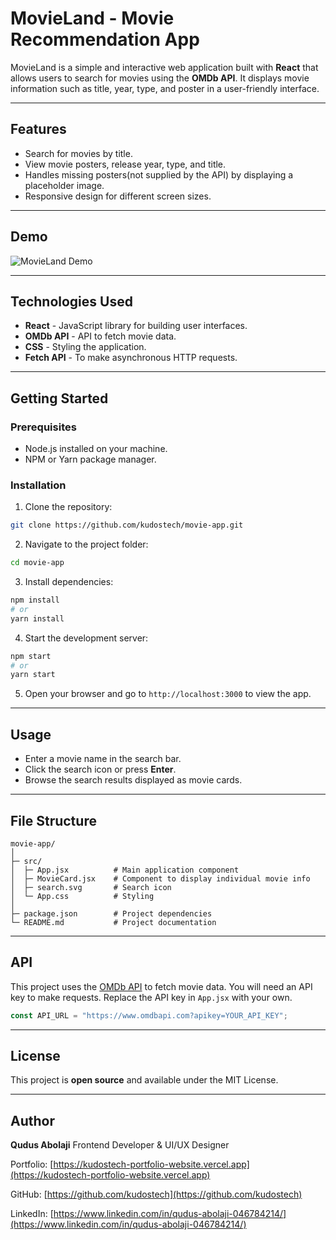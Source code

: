 # MovieLand - Movie Recommendation App

MovieLand is a simple and interactive web application built with **React** that allows users to search for movies using the **OMDb API**. It displays movie information such as title, year, type, and poster in a user-friendly interface.

---

## Features

- Search for movies by title.
- View movie posters, release year, type, and title.
- Handles missing posters(not supplied by the API) by displaying a placeholder image.
- Responsive design for different screen sizes.

---

## Demo

![MovieLand Demo](link-to-your-screenshot-or-gif)

---

## Technologies Used

- **React** - JavaScript library for building user interfaces.
- **OMDb API** - API to fetch movie data.
- **CSS** - Styling the application.
- **Fetch API** - To make asynchronous HTTP requests.

---

## Getting Started

### Prerequisites

- Node.js installed on your machine.
- NPM or Yarn package manager.

### Installation

1. Clone the repository:

```bash
git clone https://github.com/kudostech/movie-app.git
````

2. Navigate to the project folder:

```bash
cd movie-app
```

3. Install dependencies:

```bash
npm install
# or
yarn install
```

4. Start the development server:

```bash
npm start
# or
yarn start
```

5. Open your browser and go to `http://localhost:3000` to view the app.

---

## Usage

* Enter a movie name in the search bar.
* Click the search icon or press **Enter**.
* Browse the search results displayed as movie cards.

---

## File Structure

```
movie-app/
│
├─ src/
│  ├─ App.jsx          # Main application component
│  ├─ MovieCard.jsx    # Component to display individual movie info
│  ├─ search.svg       # Search icon
│  └─ App.css          # Styling
│
├─ package.json        # Project dependencies
└─ README.md           # Project documentation
```

---

## API

This project uses the [OMDb API](http://www.omdbapi.com/) to fetch movie data. You will need an API key to make requests. Replace the API key in `App.jsx` with your own.

```javascript
const API_URL = "https://www.omdbapi.com?apikey=YOUR_API_KEY";
```

---

## License

This project is **open source** and available under the MIT License.

---

## Author

**Qudus Abolaji**
Frontend Developer & UI/UX Designer

Portfolio: [https://kudostech-portfolio-website.vercel.app](https://kudostech-portfolio-website.vercel.app)

GitHub: [https://github.com/kudostech](https://github.com/kudostech)

LinkedIn: [https://www.linkedin.com/in/qudus-abolaji-046784214/](https://www.linkedin.com/in/qudus-abolaji-046784214/)
